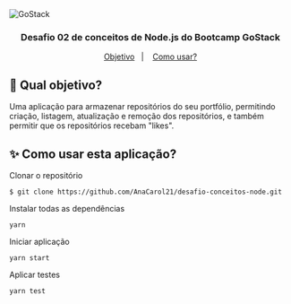 <img alt="GoStack" src="https://storage.googleapis.com/golden-wind/bootcamp-gostack/header-desafios.png" />

<h3 align = "center"> Desafio 02 de conceitos de Node.js do Bootcamp GoStack </h3>
<p align="center">
  <a href="#dart-qual-objetivo">Objetivo</a>&nbsp;&nbsp;&nbsp;|&nbsp;&nbsp;&nbsp;
  <a href="#sparkles-como-usar-esta-aplicação">Como usar?</a>
</p>


## :dart: Qual objetivo?
Uma aplicação para armazenar repositórios do seu portfólio, permitindo criação, listagem, atualização e remoção dos repositórios, e também permitir que os repositórios recebam "likes".

## :sparkles: Como usar esta aplicação?

Clonar o repositório
```
$ git clone https://github.com/AnaCarol21/desafio-conceitos-node.git
```
Instalar todas as dependências
```
yarn
```
Iniciar aplicação
```
yarn start
```
Aplicar testes
```
yarn test
```

